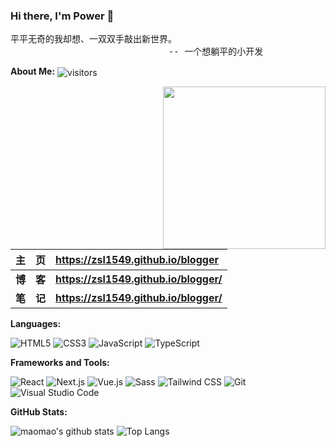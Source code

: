 ### Hi there, I'm Power 👋

<pre>
平平无奇的我却想、一双双手敲出新世界。
                              -- 一个想躺平的小开发
</pre>

**About Me:** <img src="https://visitor-badge.laobi.icu/badge?page_id=zsl1549.zsl1549" align="center" alt="visitors">

<img src="https://media.giphy.com/media/M9gbBd9nbDrOTu1Mqx/giphy.gif" width="260" align="right" alt="">

|   主&emsp;页   | <https://zsl1549.github.io/blogger>      |
| :------------: | :--------------------------------------- |
| **博&emsp;客** | **<https://zsl1549.github.io/blogger/>** |
| **笔&emsp;记** | **<https://zsl1549.github.io/blogger/>** |

**Languages:**

![HTML5](https://img.shields.io/badge/HTML5-E34F26?logo=HTML5&logoColor=fff)
![CSS3](https://img.shields.io/badge/CSS3-1572B6?logo=CSS3&logoColor=fff)
![JavaScript](https://img.shields.io/badge/JavaScript-F7DF1E?logo=JavaScript&logoColor=333)
![TypeScript](https://img.shields.io/badge/TypeScript-3178C6?logo=TypeScript&logoColor=fff)

**Frameworks and Tools:**

![React](https://img.shields.io/badge/React-61DAFB?logo=React&logoColor=333)
![Next.js](https://img.shields.io/badge/Next.js-000000?logo=Next.js&logoColor=fff)
![Vue.js](https://img.shields.io/badge/Vue.js-4FC08D?logo=Vue.js&logoColor=fff)
![Sass](https://img.shields.io/badge/Sass-CC6699?logo=Sass&logoColor=fff)
![Tailwind CSS](https://img.shields.io/badge/Tailwind%20CSS-06B6D4?logo=TailwindCSS&logoColor=fff)
![Git](https://img.shields.io/badge/Git-F05032?logo=Git&logoColor=fff)
![Visual Studio Code](https://img.shields.io/badge/VS%20CODE-007ACC?logo=VisualStudioCode&logoColor=fff)

**GitHub Stats:**

![maomao's github stats](https://github-readme-stats.vercel.app/api?username=zsl1549&show_icons=true&hide_title=true&count_private=true)
![Top Langs](https://github-readme-stats.vercel.app/api/top-langs/?username=zsl1549&layout=compact)
